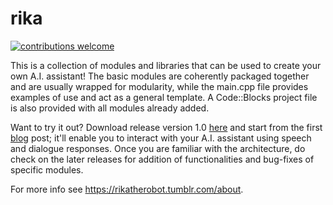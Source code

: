 # rika 

[![contributions welcome](https://img.shields.io/badge/contributions-welcome-brightgreen.svg?style=flat)](https://github.com/Trivalse/rika/issues)

This is a collection of modules and libraries that can be used to create your own A.I. assistant! The basic modules are coherently packaged together and are usually wrapped for modularity, while the main.cpp file provides examples of use and act as a general template. A Code::Blocks project file is also provided with all modules already added.

Want to try it out? Download release version 1.0 [here](https://github.com/Trivalse/rika/releases) and start from the first [blog](https://rikatherobot.tumblr.com/) post; it'll enable you to interact with your A.I. assistant using speech and dialogue responses. Once you are familiar with the architecture, do check on the later releases for addition of functionalities and bug-fixes of specific modules.

For more info see https://rikatherobot.tumblr.com/about.
